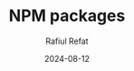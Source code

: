 ---
title: 'NPM packages'
date: '2024-08-12'
parent: react
order: 5
author: Rafiul Refat
category: web development
tags: ["javascript", "optimization", "web development"]
---